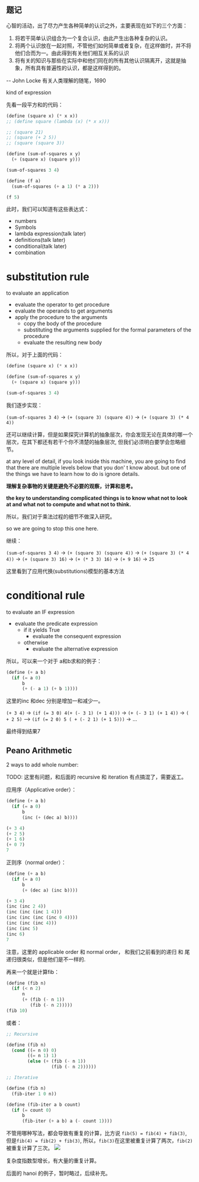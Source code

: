 ## 题记

心智的活动，出了尽力产生各种简单的认识之外，主要表现在如下的三个方面：

1. 将若干简单认识组合为一个复合认识，由此产生出各种复杂的认识。
2. 将两个认识放在一起对照，不管他们如何简单或者复杂，在这样做时，并不将他们合而为一。由此得到有关他们相互关系的认识
3. 将有关的知识与那些在实际中和他们同在的所有其他认识隔离开，这就是抽象，所有具有普遍性的认识，都是这样得到的。

-- John Locke 有关人类理解的随笔，1690

kind of expression

先看一段平方和的代码：

```scheme
(define (square x) (* x x))
;; (define square (lambda (x) (* x x)))

;; (square 21)
;; (square (+ 2 5))
;; (square (square 3))

(define (sum-of-squares x y)
  (+ (square x) (square y)))

(sum-of-squares 3 4)

(define (f a)
  (sum-of-squares (+ a 1) (* a 2)))

(f 5)
```

此时，我们可以知道有这些表达式：

- numbers
- Symbols
- lambda expression(talk later)
- definitions(talk later)
- conditional(talk later)
- combination

# substitution rule

to evaluate an application

- evaluate the operator to get procedure
- evaluate the operands to get arguments
- apply the procedure to the arguments
	- copy the body of the procedure
	- substituting the arguments supplied for the formal parameters of the procedure
	- evaluate the resulting new body

所以，对于上面的代码：

```scheme
(define (square x) (* x x))

(define (sum-of-squares x y)
  (+ (square x) (square y)))

(sum-of-squares 3 4)
```

我们逐步实现：

`(sum-of-squares 3 4)` -> 
`(+ (square 3) (square 4))` -> 
`(+ (square 3) (* 4 4))`

还可以继续计算，但是如果探究计算机的抽象层次，你会发现无论在具体的哪一个层次，在其下都还有若干个你不清楚的抽象层次, 但我们必须明白要学会忽略细节。

at any level of detail, if you look inside this machine, you are going to find that  there are multiple levels below that you don'
t know about. but one of the things we have to learn how to do is ignore details.


**理解复杂事物的关键是避免不必要的观察，计算和思考。**

**the key to understanding complicated things is to know what not to look at and what not to compute and what not to think.**

所以，我们对于乘法过程的细节不做深入研究。

so we are going to stop this one here.
 
继续：

`(sum-of-squares 3 4)` -> 
`(+ (square 3) (square 4))` -> 
`(+ (square 3) (* 4 4))` -> 
`(+ (square 3) 16)` -> 
`(+ (* 3 3) 16)` -> 
`(+ 9 16)` -> 
`25`

这里看到了应用代换(substitutions)模型的基本方法


# conditional rule

to evaluate an IF expression

- evaluate the predicate expression
	- if it yields True
		- evaluate the consequent expression
	- otherwise
		- evaluate the alternative expression

所以，可以来一个对于 a和b求和的例子：

```scheme
(define (+ a b)
  (if (= a 0)
	  b
	  (+ (- a 1) (+ b 1))))
```

这里的inc 和dec 分别是增加一和减少一。

`(+ 3 4)` -> 
`(if (= 3 0) 4(+ (- 3 1) (+ 1 4)))` -> 
`(+ (- 3 1) (+ 1 4))` -> 
`( + 2 5)` —>
`(if (= 2 0) 5 ( + (- 2 1) (+ 1 5)))` -> 
...

最终得到结果7

## Peano Arithmetic

2 ways to add whole number:

TODO: 这里有问题，和后面的 recursive 和 iteration 有点搞混了，需要返工。

应用序（Applicative order）：
```scheme
(define (+ a b)
  (if (= a 0)
      b
      (inc (+ (dec a) b))))
```


```scheme
(+ 3 4)
(+ 2 5)
(+ 1 6)
(+ 0 7)
7
```

正则序（normal order）：

```scheme
(define (+ a b)
  (if (= a 0)
      b
      (+ (dec a) (inc b))))
```


```scheme
(+ 3 4)
(inc (inc 2 4))
(inc (inc (inc 1 4)))
(inc (inc (inc (inc 0 4))))
(inc (inc (inc 4)))
(inc (inc 5)
(inc 6)
7
```

注意，这里的 applicable order 和 normal order， 和我们之前看到的递归 和 尾递归很类似，但是他们是不一样的.

再来一个就是计算fib：

```scheme
(define (fib n)
  (if (< n 2)
      n
      (+ (fib (- n 1))
         (fib (- n 2)))))
(fib 10)
```

或者：

```scheme
;; Recursive

(define (fib n)
  (cond ((= n 0) 0)
        ((= n 1) 1)
        (else (+ (fib (- n 1))
                 (fib (- n 2))))))

;; Iterative

(define (fib n)
  (fib-iter 1 0 n))

(define (fib-iter a b count)
  (if (= count 0)
      b
      (fib-iter (+ a b) a (- count 1))))
```

不管用哪种写法，都会导致有重复的计算，比方说 `fib(5) = fib(4) + fib(3)`, 但是`fib(4) = fib(2) + fib(3)`, 所以，`fib(3)`在这里被重复计算了两次，`fib(2)`被重复计算了三次。
![](https://mitp-content-server.mit.edu/books/content/sectbyfn/books_pres_0/6515/sicp.zip/full-text/book/ch1-Z-G-13.gif)


复杂度指数型增长，有大量的重复计算。

 后面的 hanoi 的例子，暂时略过，后续补充。



























